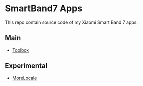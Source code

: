 # SmartBand7 Apps

This repo contain source code of my Xiaomi Smart Band 7 apps.

## Main
- [Toolbox](toolbox/)

## Experimental
- [MoreLocale](MoreLocale/)

